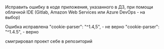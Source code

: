 Исправить ошибку в коде приложения, 
указанного в ДЗ, при помощи облачной IDE (Gitlab, Amazon Web Services или Azure DevOps - на выбор)

Ошибка исправлена 
"cookie-parser": "^1.4,5", - не верно
"cookie-parser": "^1.4.5", - верно

смигрировал проект себе в репозиторий
